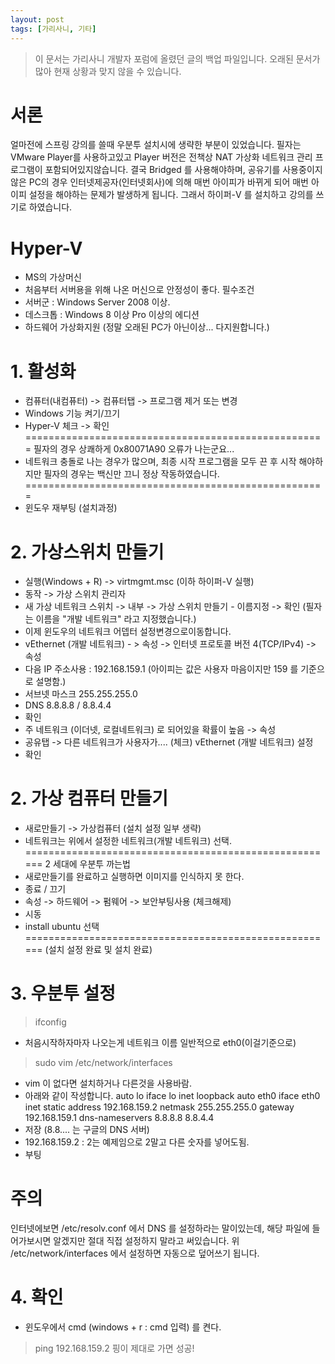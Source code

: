 ```yaml
---
layout: post
tags: [가리사니, 기타]
---
```


> 이 문서는 가리사니 개발자 포럼에 올렸던 글의 백업 파일입니다.
오래된 문서가 많아 현재 상황과 맞지 않을 수 있습니다.


# 서론
얼마전에 스프링 강의를 쓸때 우분투 설치시에 생략한 부분이 있었습니다.
필자는 VMware Player를 사용하고있고 Player 버전은 전책상 NAT 가상화 네트워크 관리 프로그램이 포함되어있지않습니다. 결국 Bridged 를 사용해야하며, 공유기를 사용중이지 않은 PC의 경우 인터넷제공자(인터넷회사)에 의해 매번 아이피가 바뀌게 되어 매번 아이피 설정을 해야하는 문제가 발생하게 됩니다.
그래서 하이퍼-V 를 설치하고 강의를 쓰기로 하였습니다.


# Hyper-V
- MS의 가상머신
- 처음부터 서버용을 위해 나온 머신으로 안정성이 좋다.
필수조건
- 서버군 : Windows Server 2008 이상.
- 데스크톱 : Windows 8 이상 Pro 이상의 에디션
- 하드웨어 가상화지원 (정말 오래된 PC가 아닌이상... 다지원합니다.)


# 1. 활성화
- 컴퓨터(내컴퓨터) -> 컴퓨터탭 -> 프로그램 제거 또는 변경
- Windows 기능 켜기/끄기
- Hyper-V 체크 -> 확인
====================================================
필자의 경우 상쾌하게 0x80071A90 오류가 나는군요...
- 네트워크 충돌로 나는 경우가 많으며, 최종 시작 프로그램을 모두 끈 후 시작 해야하지만 필자의 경우는 백신만 끄니 정상 작동하였습니다.
====================================================
- 윈도우 재부팅 (설치과정)


# 2. 가상스위치 만들기
- 실행(Windows + R) -> virtmgmt.msc (이하 하이퍼-V 실행)
- 동작 -> 가상 스위치 관리자
- 새 가상 네트워크 스위치 -> 내부 -> 가상 스위치 만들기 - 이름지정 -> 확인
(필자는 이름을 "개발 네트워크" 라고 지정했습니다.)
- 이제 윈도우의 네트워크 어뎁터 설정변경으로이동합니다.
- vEthernet (개발 네트워크) - > 속성 -> 인터넷 프로토콜 버전 4(TCP/IPv4) -> 속성
- 다음 IP 주소사용 : 192.168.159.1
(아이피는 값은 사용자 마음이지만 159 를 기준으로 설명함.)
- 서브넷 마스크 255.255.255.0
- DNS 8.8.8.8 / 8.8.4.4
- 확인
- 주 네트워크 (이더넷, 로컬네트워크) 로 되어있을 확률이 높음 -> 속성
- 공유탭 -> 다른 네트워크가 사용자가.... (체크) vEthernet (개발 네트워크) 설정
- 확인


# 2. 가상 컴퓨터 만들기
- 새로만들기 -> 가상컴퓨터
(설치 설정 일부 생략)
- 네트워크는 위에서 설정한 네트워크(개발 네트워크) 선택.
======================================================
2 세대에 우분투 까는법
- 새로만들기를 완료하고 실행하면 이미지를 인식하지 못 한다.
- 종료 / 끄기
- 속성 -> 하드웨어 -> 펌웨어 -> 보안부팅사용 (체크해제)
- 시동
- install ubuntu 선택
======================================================
(설치 설정 완료 및 설치 완료)


# 3. 우분투 설정
> ifconfig
- 처음시작하자마자 나오는게 네트워크 이름 일반적으로 eth0(이걸기준으로)
> sudo vim /etc/network/interfaces
- vim 이 없다면 설치하거나 다른것을 사용바람.
- 아래와 같이 작성합니다.
auto lo
iface lo inet loopback
auto eth0
iface eth0 inet static
address 192.168.159.2
netmask 255.255.255.0
gateway 192.168.159.1
dns-nameservers 8.8.8.8 8.8.4.4
- 저장 (8.8.... 는 구글의 DNS 서버)
- 192.168.159.2 : 2는 예제임으로 2말고 다른 숫자를 넣어도됨.
- 부팅
# 주의
인터넷에보면 /etc/resolv.conf 에서 DNS 를 설정하라는 말이있는데,
해당 파일에 들어가보시면 알겠지만 절대 직접 설정하지 말라고 써있습니다.
위 /etc/network/interfaces 에서 설정하면 자동으로 덮어쓰기 됩니다.


# 4. 확인
- 윈도우에서 cmd (windows + r : cmd 입력) 를 켠다.
> ping 192.168.159.2
핑이 제대로 가면 성공!
